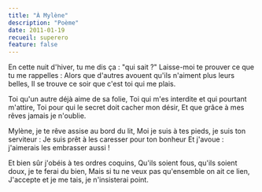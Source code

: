 ```yaml
---
title: "À Mylène"
description: "Poème"
date: 2011-01-19
recueil: superero
feature: false
---
```


En cette nuit d'hiver, tu me dis ça : "qui sait ?"
Laisse-moi te prouver ce que tu me rappelles :
Alors que d'autres avouent qu'ils n'aiment plus leurs belles,
Il se trouve ce soir que c'est toi qui me plais.

Toi qu'un autre déjà aime de sa folie,
Toi qui m'es interdite et qui pourtant m'attire,
Toi pour qui le secret doit cacher mon désir,
Et que grâce à mes rêves jamais je n'oublie.

Mylène, je te rêve assise au bord du lit,
Moi je suis à tes pieds, je suis ton serviteur :
Je suis prêt à les caresser pour ton bonheur
Et j'avoue : j'aimerais les embrasser aussi !

Et bien sûr j'obéis à tes ordres coquins,
Qu'ils soient fous, qu'ils soient doux, je te ferai du bien,
Mais si tu ne veux pas qu'ensemble on ait ce lien,
J'accepte et je me tais, je n'insisterai point.
